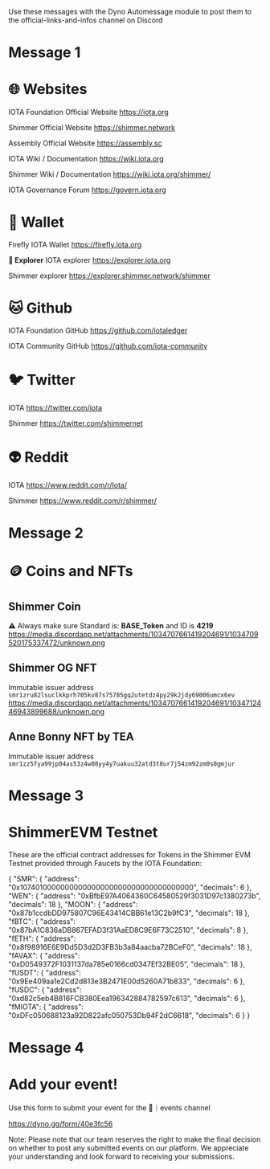 Use these messages with the Dyno Automessage module to post them to the official-links-and-infos channel on Discord

# Message 1

# 🌐 **Websites**

IOTA Foundation Official Website
<https://iota.org>

Shimmer Official Website
<https://shimmer.network>

Assembly Official Website
<https://assembly.sc>

IOTA Wiki / Documentation
<https://wiki.iota.org>

Shimmer Wiki / Documentation
<https://wiki.iota.org/shimmer/>

IOTA Governance Forum 
<https://govern.iota.org>


# 👛 **Wallet**

Firefly IOTA Wallet
<https://firefly.iota.org>

**🔎 Explorer**
IOTA explorer
<https://explorer.iota.org>

Shimmer explorer
<https://explorer.shimmer.network/shimmer>

# **🐱 Github**
IOTA Foundation GitHub
<https://github.com/iotaledger>

IOTA Community GitHub
<https://github.com/iota-community>

# **🐦 Twitter**
IOTA
<https://twitter.com/iota>

Shimmer
<https://twitter.com/shimmernet>

# **👽 Reddit**
IOTA
<https://www.reddit.com/r/Iota/>

Shimmer
<https://www.reddit.com/r/shimmer/>

# Message 2
# 🪙 **Coins and NFTs**

## Shimmer Coin
⚠️ Always make sure Standard is: **BASE_Token** and ID is **4219**
https://media.discordapp.net/attachments/1034707661419204691/1034709520175337472/unknown.png

## Shimmer OG NFT
Immutable issuer address
`smr1zru82lsuclkkprh705kv87s75785gq2utetdz4py29k2jdy69006umcx6ev`
https://media.discordapp.net/attachments/1034707661419204691/1034712446943899688/unknown.png

## Anne Bonny NFT by TEA
Immutable issuer address
`smr1zz5fya99jp04as53z4w08yy4y7uakuu32atd3t8ur7j54zm92zm0s0gmjur`

# Message 3
# ShimmerEVM Testnet
These are the official contract addresses for Tokens in the Shimmer EVM Testnet provided through Faucets by the IOTA Foundation:

{
     "SMR": {
        "address": "0x1074010000000000000000000000000000000000",
        "decimals": 6
    },
    "WEN": {
        "address": "0xBfbE97A4064360C64580529f3031D97c1380273b",
        "decimals": 18
    },
    "MOON": {
        "address": "0x87b1ccdbDD975807C96E43414CBB61e13C2b9fC3",
        "decimals": 18
    },
    "fBTC": {
        "address": "0x87bA1C836aDB867EFAD3f31AaED8C9E6F73C2510",
        "decimals": 8
    },
    "fETH": {
        "address": "0x8f98916E6E9Dd5D3d2D3FB3b3a84aacba72BCeF0",
        "decimals": 18
    },
    "fAVAX": {
        "address": "0xD0549372F1031137da785e0166cd0347Ef32BE05",
        "decimals": 18
    },
    "fUSDT": {
        "address": "0x9Ee409aa1e2Cd2d813e3B2471E00d5260A71b833",
        "decimals": 6
    },
    "fUSDC": {
        "address": "0xd82c5eb4B816FCB380Eea196342884782597c613",
        "decimals": 6
    },
    "fMIOTA": {
        "address": "0xDFc050688123a92D822afc050753Db94F2dC6618",
        "decimals": 6
    }
}

# Message 4
# Add your event!
Use this form to submit your event for the 📅｜events channel

<https://dyno.gg/form/40e3fc56>

Note: Please note that our team reserves the right to make the final decision on whether to post any submitted events on our platform. We appreciate your understanding and look forward to receiving your submissions.
